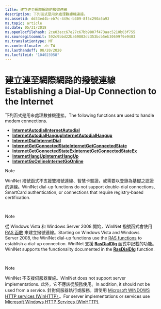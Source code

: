 ```yaml
---
title: 建立連至網際網路的撥號連線
description: 下列函式是用來處理數據機連接。
ms.assetid: dd33ed4b-eb7c-449c-b309-8f5c290a5a93
ms.topic: article
ms.date: 05/31/2018
ms.openlocfilehash: 2ce03ecc67e27c67bb9807f473aac5210b03f755
ms.sourcegitcommit: 592c9bbd22ba69802dc353bcb5eb30699f9e9403
ms.translationtype: MT
ms.contentlocale: zh-TW
ms.lasthandoff: 08/20/2020
ms.locfileid: "104023958"
---
```

# <a name="establishing-a-dial-up-connection-to-the-internet"></a><span data-ttu-id="3a462-103">建立連至網際網路的撥號連線</span><span class="sxs-lookup"><span data-stu-id="3a462-103">Establishing a Dial-Up Connection to the Internet</span></span>

<span data-ttu-id="3a462-104">下列函式是用來處理數據機連接。</span><span class="sxs-lookup"><span data-stu-id="3a462-104">The following functions are used to handle modem connections.</span></span>

-   [<span data-ttu-id="3a462-105">**InternetAutodial**</span><span class="sxs-lookup"><span data-stu-id="3a462-105">**InternetAutodial**</span></span>](/windows/win32/api/winineti/nf-winineti-internetautodial)
-   [<span data-ttu-id="3a462-106">**InternetAutodialHangup**</span><span class="sxs-lookup"><span data-stu-id="3a462-106">**InternetAutodialHangup**</span></span>](/windows/win32/api/winineti/nf-winineti-internetautodialhangup)
-   [<span data-ttu-id="3a462-107">**InternetDial**</span><span class="sxs-lookup"><span data-stu-id="3a462-107">**InternetDial**</span></span>](/windows/win32/api/winineti/nf-winineti-internetdial)
-   [<span data-ttu-id="3a462-108">**InternetGetConnectedState**</span><span class="sxs-lookup"><span data-stu-id="3a462-108">**InternetGetConnectedState**</span></span>](/windows/win32/api/winineti/nf-winineti-internetgetconnectedstate)
-   [<span data-ttu-id="3a462-109">**InternetGetConnectedStateEx**</span><span class="sxs-lookup"><span data-stu-id="3a462-109">**InternetGetConnectedStateEx**</span></span>](/windows/win32/api/winineti/nf-winineti-internetgetconnectedstateex)
-   [<span data-ttu-id="3a462-110">**InternetHangUp**</span><span class="sxs-lookup"><span data-stu-id="3a462-110">**InternetHangUp**</span></span>](/windows/win32/api/winineti/nf-winineti-internethangup)
-   [<span data-ttu-id="3a462-111">**InternetGoOnline**</span><span class="sxs-lookup"><span data-stu-id="3a462-111">**InternetGoOnline**</span></span>](/windows/win32/api/winineti/nf-winineti-internetgoonline)

> [!Note]  
> <span data-ttu-id="3a462-112">WinINet 撥號函式不支援雙撥號連線、智慧卡驗證，或需要以登錄為基礎之認證的連線。</span><span class="sxs-lookup"><span data-stu-id="3a462-112">WinINet dial-up functions do not support double-dial connections, SmartCard authentication, or connections that require registry-based certification.</span></span>

 

> [!Note]  
> <span data-ttu-id="3a462-113">從 Windows Vista 和 Windows Server 2008 開始，WinINet 撥號函式會使用 [RAS 函數](/windows/desktop/RRAS/remote-access-service-functions) 來建立撥號連線。</span><span class="sxs-lookup"><span data-stu-id="3a462-113">Starting on Windows Vista and Windows Server 2008, the WinINet dial-up functions use the [RAS functions](/windows/desktop/RRAS/remote-access-service-functions) to establish a dial-up connection.</span></span> <span data-ttu-id="3a462-114">WinINet 支援 [**RasDialDlg**](/windows/desktop/api/rasdlg/nf-rasdlg-rasdialdlga) 函式中記載的功能。</span><span class="sxs-lookup"><span data-stu-id="3a462-114">WinINet supports the functionality documented in the [**RasDialDlg**](/windows/desktop/api/rasdlg/nf-rasdlg-rasdialdlga) function.</span></span>

 

> [!Note]  
> <span data-ttu-id="3a462-115">WinINet 不支援伺服器實施。</span><span class="sxs-lookup"><span data-stu-id="3a462-115">WinINet does not support server implementations.</span></span> <span data-ttu-id="3a462-116">此外，它不應該從服務使用。</span><span class="sxs-lookup"><span data-stu-id="3a462-116">In addition, it should not be used from a service.</span></span> <span data-ttu-id="3a462-117">針對伺服器執行或服務，請使用 [Microsoft WINDOWS HTTP services (WinHTTP) ](/windows/desktop/WinHttp/winhttp-start-page)。</span><span class="sxs-lookup"><span data-stu-id="3a462-117">For server implementations or services use [Microsoft Windows HTTP Services (WinHTTP)](/windows/desktop/WinHttp/winhttp-start-page).</span></span>

 

 

 
